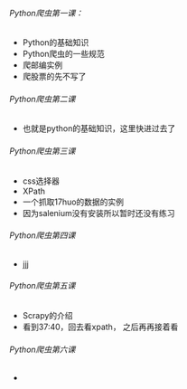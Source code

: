 
###### Python爬虫第一课：
* Python的基础知识
* Python爬虫的一些规范
* 爬邮编实例
* 爬股票的先不写了

###### Python爬虫第二课
* 也就是python的基础知识，这里快进过去了

###### Python爬虫第三课
* css选择器
* XPath
* 一个抓取17huo的数据的实例
* 因为salenium没有安装所以暂时还没有练习

###### Python爬虫第四课
* jjj


###### Python爬虫第五课
* Scrapy的介绍
* 看到37:40，回去看xpath， 之后再再接着看



###### Python爬虫第六课
 *








